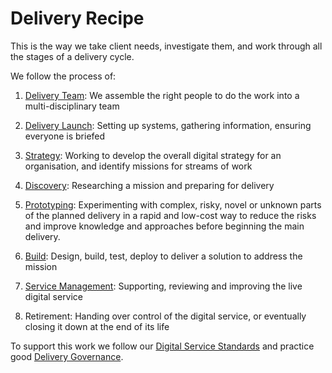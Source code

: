 # Delivery Recipe

This is the way we take client needs, investigate them, and work through all the stages of a delivery cycle.

We follow the process of:

1. [Delivery Team](//delivery_recipe/delivery_team.md): We assemble the right people to do the work into a multi-disciplinary team

2. [Delivery Launch](//delivery_recipe/delivery-launch.md): Setting up systems, gathering information, ensuring everyone is briefed

3. [Strategy](/delivery_recipe/Strategy/README.md): Working to develop the overall digital strategy for an organisation, and identify missions for streams of work

4. [Discovery](/delivery_recipe/Discovery/README.md): Researching a mission and preparing for delivery

5. [Prototyping](/delivery_recipe/Prototyping/README.md): Experimenting with complex, risky, novel or unknown parts of the planned delivery in a rapid and low-cost way to reduce the risks and improve knowledge and approaches before beginning the main delivery.

6. [Build](/delivery_recipe/Delivery/README.md): Design, build, test, deploy to deliver a solution to address the mission

7. [Service Management](/delivery_recipe/service-management.md): Supporting, reviewing and improving the live digital service

8. Retirement: Handing over control of the digital service, or eventually closing it down at the end of its life



To support this work we follow our [Digital Service Standards](//delivery_recipe/digital_service_standards.md) and practice good [Delivery Governance](/delivery_recipe/delivery-governance.md).

